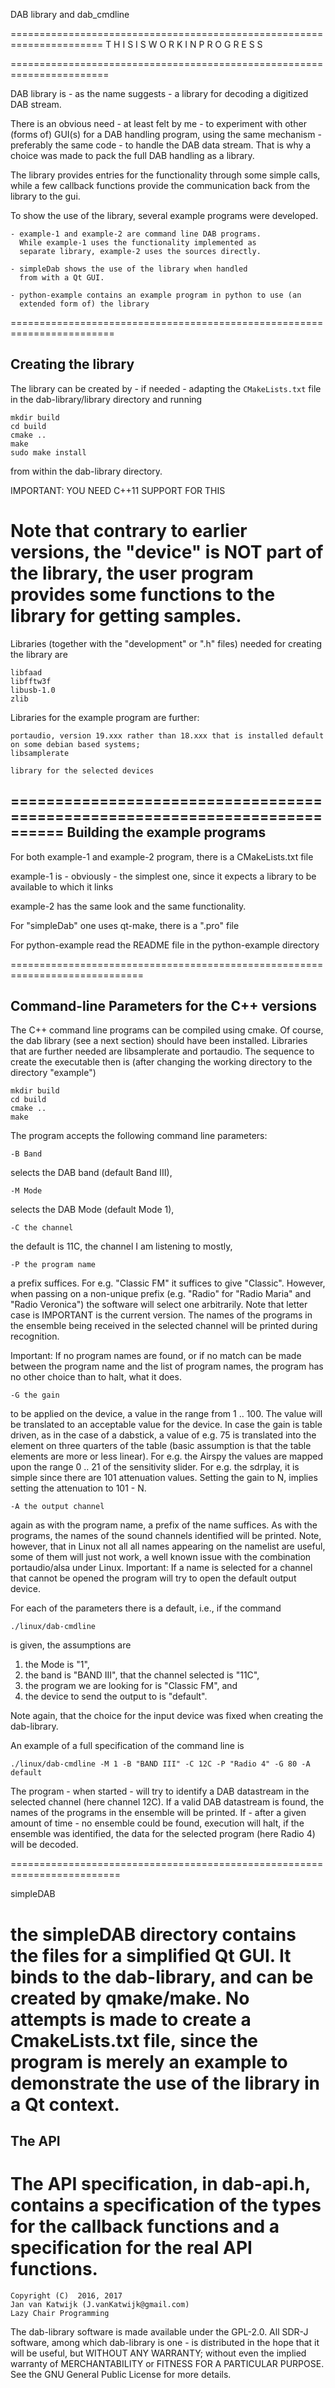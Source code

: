 
DAB library and dab_cmdline

======================================================================
T H I S  I S  W O R K  I N  P R O G R E S S 

=======================================================================

DAB library is - as the name suggests - a library for decoding
a digitized DAB stream. 

There is an obvious need - at least felt by me - to experiment with other (forms of) GUI(s) for a DAB handling program, using the same mechanism - preferably the same code - to handle the DAB data stream. That is why a choice was made to pack the full DAB handling as a library. 

The library provides entries for the functionality through some simple calls, while a few callback functions provide the communication back from the library to the gui.

To show the use of the library, several example programs were developed.

	- example-1 and example-2 are command line DAB programs.
	  While example-1 uses the functionality implemented as
	  separate library, example-2 uses the sources directly.

	- simpleDab shows the use of the library when handled
	  from with a Qt GUI.

	- python-example contains an example program in python to use (an
	  extended form of) the library

========================================================================

Creating the library
------------------------------------------------------------------------------

The library can be created by - if needed - adapting the
`CMakeLists.txt` file in the dab-library/library directory and running

	mkdir build 
	cd build 
	cmake .. 
	make 
	sudo make install
	
from within the dab-library directory.

IMPORTANT: YOU NEED C++11 SUPPORT FOR THIS

Note that contrary to earlier versions, the "device" is NOT part of the library,
the user program provides some functions to the library for getting samples.
============================================================================
Libraries (together with the "development" or ".h" files) needed for creating the library are

	libfaad
	libfftw3f
	libusb-1.0
	zlib


Libraries for the example program are further:

	portaudio, version 19.xxx rather than 18.xxx that is installed default on some debian based systems;
	libsamplerate

	library for the selected devices

============================================================================
Building the example programs
----------------------------------------------------------------------------

For both example-1 and example-2 program, there is a CMakeLists.txt file

example-1 is - obviously - the simplest one, since it expects a
library to be available to which it links

example-2 has the same look and the same functionality. 

For "simpleDab" one uses qt-make, there is a ".pro" file

For python-example read the README file in the python-example directory

=============================================================================

Command-line Parameters for the C++ versions
-----------------------------------------------------------------------

The C++ command line programs can be compiled using cmake. Of course, the dab library (see a next section) should have been installed. Libraries that are further needed are libsamplerate and portaudio.
The sequence to create the executable then is (after changing the working directory to the directory "example")

	mkdir build
	cd build
	cmake ..
	make

The program accepts the following command line parameters:

	-B Band
selects the DAB band (default Band III),

	-M Mode
selects the DAB Mode (default Mode 1),

	-C the channel
the default is 11C, the channel I am listening to mostly,

	-P the program name
a prefix suffices. For e.g. "Classic FM" it suffices to give "Classic". However, when passing on a non-unique prefix (e.g. "Radio" for "Radio Maria" and "Radio Veronica") the software will select one arbitrarily. Note that letter case is IMPORTANT is the current version. The names of the programs in the ensemble being received in the selected channel will be printed during recognition.

Important: If no program names are found, or if no match can be made between the program name and the list of program names, the program has no other choice than to halt, what it does.

	-G the gain 
to be applied on the device, a value in the range from 1 .. 100.
The value will be translated to an acceptable value for the device. In case the gain is table driven, as in the case of a dabstick, a value of e.g. 75 is translated into the element on three quarters of the table (basic assumption is that the table elements are more or less linear). For e.g. the Airspy the values are mapped upon the range 0 .. 21 of the sensitivity slider. 
For e.g. the sdrplay, it is simple since there are 101 attenuation values. Setting the gain to N, implies setting the attenuation to 101 - N.

	-A the output channel
again as with the program name, a prefix of the name suffices. As with the programs, the names of the sound channels identified will be printed. Note, however, that in Linux not all all names appearing on the namelist are useful,
some of them will just not work, a well known  issue with the combination portaudio/alsa under Linux. 
Important: If a name is selected for a channel that cannot be opened the program will try to open the default output device.

For each of the parameters there is a default, i.e., if the command

	./linux/dab-cmdline
	
is given, the assumptions are 

1. the Mode is "1",
2. the band is "BAND III", that the channel selected is "11C",
3. the program we are looking for is "Classic FM", and 
4. the device to send the output to is "default". 
 
Note again, that the choice for the input device was fixed when creating the dab-library.

An example of a full specification of the command line is

	./linux/dab-cmdline -M 1 -B "BAND III" -C 12C -P "Radio 4" -G 80 -A default
The program - when started - will try to identify a DAB datastream in the selected channel (here channel 12C). If a valid DAB datastream is found, the names of the programs in the ensemble will be printed. If - after a given amount of time - no ensemble could be found, execution will halt, if the ensemble was identified, the data for the selected program (here Radio 4) will be decoded.

=========================================================================

simpleDAB

the simpleDAB directory contains the files for a simplified Qt GUI.
It binds to the dab-library, and can be created by qmake/make. No attempts
is made to create a CmakeLists.txt file, since the program is merely
an example to demonstrate the use of the library in a Qt context.
========================================================================

The API
-------------------------------------------------------------------------

The API specification, in dab-api.h, contains a specification of the
types for the callback functions and a specification for the real API functions.
===============================================================================
	
	Copyright (C)  2016, 2017
	Jan van Katwijk (J.vanKatwijk@gmail.com)
	Lazy Chair Programming

The dab-library software is made available under the GPL-2.0.
All SDR-J software, among which dab-library is one - is distributed in the hope that it will be useful, but WITHOUT ANY WARRANTY; without even the implied warranty of MERCHANTABILITY or FITNESS FOR A PARTICULAR PURPOSE.  See the 	GNU General Public License for more details.


